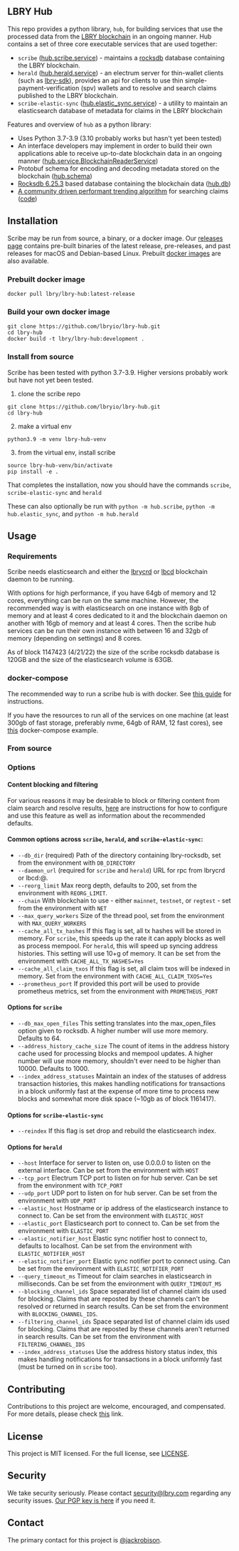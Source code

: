 ## LBRY Hub

This repo provides a python library, `hub`, for building services that use the processed data from the [LBRY blockchain](https://github.com/lbryio/lbrycrd) in an ongoing manner. Hub contains a set of three core executable services that are used together:
 * `scribe` ([hub.scribe.service](https://github.com/lbryio/lbry-hub/tree/master/hub/service.py)) - maintains a [rocksdb](https://github.com/lbryio/lbry-rocksdb) database containing the LBRY blockchain.
 * `herald` ([hub.herald.service](https://github.com/lbryio/lbry-hub/tree/master/hub/herald/service.py)) - an electrum server for thin-wallet clients (such as [lbry-sdk](https://github.com/lbryio/lbry-sdk)), provides an api for clients to use thin simple-payment-verification (spv) wallets and to resolve and search claims published to the LBRY blockchain.
 * `scribe-elastic-sync` ([hub.elastic_sync.service](https://github.com/lbryio/lbry-hub/tree/master/hub/elastic_sync/service.py)) - a utility to maintain an elasticsearch database of metadata for claims in the LBRY blockchain

Features and overview of `hub` as a python library:
 * Uses Python 3.7-3.9 (3.10 probably works but hasn't yet been tested)
 * An interface developers may implement in order to build their own applications able to receive up-to-date blockchain data in an ongoing manner ([hub.service.BlockchainReaderService](https://github.com/lbryio/lbry-hub/tree/master/hub/service.py))
 * Protobuf schema for encoding and decoding metadata stored on the blockchain ([hub.schema](https://github.com/lbryio/lbry-hub/tree/master/hub/schema))
 * [Rocksdb 6.25.3](https://github.com/lbryio/lbry-rocksdb/) based database containing the blockchain data ([hub.db](https://github.com/lbryio/lbry-hub/tree/master/hub/db))
 * [A community driven performant trending algorithm](https://raw.githubusercontent.com/lbryio/lbry-hub/master/docs/trending%20algorithm.pdf) for searching claims ([code](https://github.com/lbryio/lbry-hub/blob/master/hub/elastic_sync/fast_ar_trending.py))

## Installation

Scribe may be run from source, a binary, or a docker image.
Our [releases page](https://github.com/lbryio/lbry-hub/releases) contains pre-built binaries of the latest release, pre-releases, and past releases for macOS and Debian-based Linux.
Prebuilt [docker images](https://hub.docker.com/r/lbry/lbry-hub/latest-release) are also available.

### Prebuilt docker image

`docker pull lbry/lbry-hub:latest-release`

### Build your own docker image

```
git clone https://github.com/lbryio/lbry-hub.git
cd lbry-hub
docker build -t lbry/lbry-hub:development .
```

### Install from source

Scribe has been tested with python 3.7-3.9. Higher versions probably work but have not yet been tested.

1. clone the scribe repo
```
git clone https://github.com/lbryio/lbry-hub.git
cd lbry-hub
```
2. make a virtual env
```
python3.9 -m venv lbry-hub-venv
```
3. from the virtual env, install scribe
```
source lbry-hub-venv/bin/activate
pip install -e .
```

That completes the installation, now you should have the commands `scribe`, `scribe-elastic-sync` and `herald`

These can also optionally be run with `python -m hub.scribe`, `python -m hub.elastic_sync`, and `python -m hub.herald`

## Usage

### Requirements

Scribe needs elasticsearch and either the [lbrycrd](https://github.com/lbryio/lbrycrd) or [lbcd](https://github.com/lbryio/lbcd) blockchain daemon to be running.

With options for high performance, if you have 64gb of memory and 12 cores, everything can be run on the same machine. However, the recommended way is with elasticsearch on one instance with 8gb of memory and at least 4 cores dedicated to it and the blockchain daemon on another with 16gb of memory and at least 4 cores. Then the scribe hub services can be run their own instance with between 16 and 32gb of memory (depending on settings) and 8 cores. 

As of block 1147423 (4/21/22) the size of the scribe rocksdb database is 120GB and the size of the elasticsearch volume is 63GB.

### docker-compose
The recommended way to run a scribe hub is with docker. See [this guide](https://github.com/lbryio/lbry-hub/blob/master/docs/cluster_guide.md) for instructions.

If you have the resources to run all of the services on one machine (at least 300gb of fast storage, preferably nvme, 64gb of RAM, 12 fast cores), see [this](https://github.com/lbryio/lbry-hub/blob/master/docs/docker_examples/docker-compose.yml) docker-compose example.

### From source

### Options

#### Content blocking and filtering

For various reasons it may be desirable to block or filtering content from claim search and resolve results, [here](https://github.com/lbryio/lbry-hub/blob/master/docs/blocking.md) are instructions for how to configure and use this feature as well as information about the recommended defaults.

#### Common options across `scribe`, `herald`, and `scribe-elastic-sync`:
  - `--db_dir` (required) Path of the directory containing lbry-rocksdb, set from the environment with `DB_DIRECTORY`
  - `--daemon_url` (required for `scribe` and `herald`) URL for rpc from lbrycrd or lbcd<rpcuser>:<rpcpassword>@<lbrycrd rpc ip><lbrycrd rpc port>.
  - `--reorg_limit` Max reorg depth, defaults to 200, set from the environment with `REORG_LIMIT`.
  - `--chain` With blockchain to use - either `mainnet`, `testnet`, or `regtest` - set from the environment with `NET`
  - `--max_query_workers` Size of the thread pool, set from the environment with `MAX_QUERY_WORKERS`
  - `--cache_all_tx_hashes` If this flag is set, all tx hashes will be stored in memory. For `scribe`, this speeds up the rate it can apply blocks as well as process mempool. For `herald`, this will speed up syncing address histories. This setting will use 10+g of memory. It can be set from the environment with `CACHE_ALL_TX_HASHES=Yes`
  - `--cache_all_claim_txos` If this flag is set, all claim txos will be indexed in memory. Set from the environment with `CACHE_ALL_CLAIM_TXOS=Yes`
  - `--prometheus_port` If provided this port will be used to provide prometheus metrics, set from the environment with `PROMETHEUS_PORT`

#### Options for `scribe`
  - `--db_max_open_files` This setting translates into the max_open_files option given to rocksdb. A higher number will use more memory. Defaults to 64.
  - `--address_history_cache_size` The count of items in the address history cache used for processing blocks and mempool updates. A higher number will use more memory, shouldn't ever need to be higher than 10000. Defaults to 1000.
  - `--index_address_statuses` Maintain an index of the statuses of address transaction histories, this makes handling notifications for transactions in a block uniformly fast at the expense of more time to process new blocks and somewhat more disk space (~10gb as of block 1161417).

#### Options for `scribe-elastic-sync`
  - `--reindex` If this flag is set drop and rebuild the elasticsearch index.

#### Options for `herald`
  - `--host` Interface for server to listen on, use 0.0.0.0 to listen on the external interface. Can be set from the environment with `HOST`
  - `--tcp_port` Electrum TCP port to listen on for hub server. Can be set from the environment with `TCP_PORT`
  - `--udp_port` UDP port to listen on for hub server. Can be set from the environment with `UDP_PORT`
  - `--elastic_host` Hostname or ip address of the elasticsearch instance to connect to. Can be set from the environment with `ELASTIC_HOST`
  - `--elastic_port` Elasticsearch port to connect to. Can be set from the environment with `ELASTIC_PORT`
  - `--elastic_notifier_host` Elastic sync notifier host to connect to, defaults to localhost. Can be set from the environment with `ELASTIC_NOTIFIER_HOST`
  - `--elastic_notifier_port` Elastic sync notifier port to connect using. Can be set from the environment with `ELASTIC_NOTIFIER_PORT`
  - `--query_timeout_ms` Timeout for claim searches in elasticsearch in milliseconds. Can be set from the environment with `QUERY_TIMEOUT_MS`
  - `--blocking_channel_ids` Space separated list of channel claim ids used for blocking. Claims that are reposted by these channels can't be resolved or returned in search results. Can be set from the environment with `BLOCKING_CHANNEL_IDS`.
  - `--filtering_channel_ids` Space separated list of channel claim ids used for blocking. Claims that are reposted by these channels aren't returned in search results. Can be set from the environment with `FILTERING_CHANNEL_IDS`
  - `--index_address_statuses` Use the address history status index, this makes handling notifications for transactions in a block uniformly fast (must be turned on in `scribe` too).

## Contributing

Contributions to this project are welcome, encouraged, and compensated. For more details, please check [this](https://lbry.tech/contribute) link.

## License

This project is MIT licensed. For the full license, see [LICENSE](LICENSE).

## Security

We take security seriously. Please contact security@lbry.com regarding any security issues. [Our PGP key is here](https://lbry.com/faq/pgp-key) if you need it.

## Contact

The primary contact for this project is [@jackrobison](mailto:jackrobison@lbry.com).
